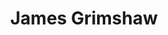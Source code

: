 ---
layout: page
title: James Grimshaw
description: |
  Postdoctoral Fellow, 2021-2022
  Next: Bioimaging staff scientist, Newcastle University
img: 
importance: 2
category: alumni
redirect: 
---